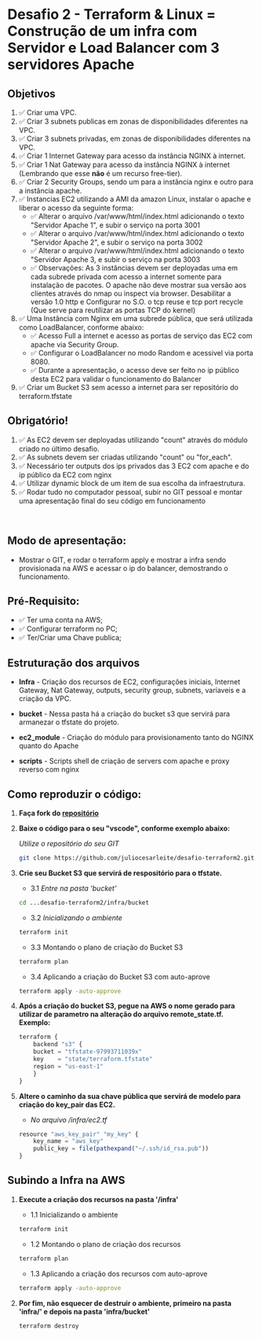 # Desafio 2 - Terraform & Linux = Construção de um infra com Servidor e Load Balancer com 3 servidores Apache

## Objetivos
1.  :white_check_mark: Criar uma VPC.
2.  :white_check_mark: Criar 3 subnets publicas em zonas de disponibilidades diferentes na VPC.
3.  :white_check_mark: Criar 3 subnets privadas, em zonas de disponibilidades diferentes na VPC.
4.  :white_check_mark: Criar 1 Internet Gateway para acesso da instância NGINX à internet.
5.  :white_check_mark: Criar 1 Nat Gateway para acesso da instância NGINX à internet (Lembrando que esse **não** é um recurso free-tier).
6.  :white_check_mark: Criar 2 Security Groups, sendo um para a instância nginx e outro para a instância apache.
7.  :white_check_mark: Instancias EC2 utilizando a AMI da amazon Linux, instalar o apache e liberar o acesso da seguinte forma:
    - :white_check_mark: Alterar o arquivo /var/www/html/index.html adicionando o texto  "Servidor Apache 1", e subir o serviço na porta 3001
    - :white_check_mark: Alterar o arquivo /var/www/html/index.html adicionando o texto  "Servidor Apache 2", e subir o serviço na porta 3002
    - :white_check_mark: Alterar o arquivo /var/www/html/index.html adicionando o texto  "Servidor Apache 3, e subir o serviço na porta 3003
    - :white_check_mark: Observações: As 3 instâncias devem ser deployadas uma em cada subrede privada com acesso a internet somente para instalação de pacotes. O apache não deve mostrar sua versão aos clientes através do nmap ou inspect via browser. Desabilitar a versão 1.0 http e Configurar no S.O. o tcp reuse e tcp port recycle (Que serve para reutilizar as portas TCP do kernel)
8. :white_check_mark: Uma Instância com Nginx em uma subrede pública, que será utilizada como LoadBalancer, conforme abaixo:
    - :white_check_mark: Acesso Full a internet e acesso as portas de serviço das EC2 com apache via Security Group.
    - :white_check_mark: Configurar o LoadBalancer no modo Random e acessivel via porta 8080.
    - :white_check_mark: Durante a apresentação, o acesso deve ser feito no ip público desta EC2 para validar o funcionamento do Balancer
9.  :white_check_mark: Criar um Bucket S3 sem acesso a internet para ser repositório do terraform.tfstate

## <b> Obrigatório! </b> <br>
1. :white_check_mark: As EC2 devem ser deployadas utilizando "count" através do módulo criado no último desafio.
2. :white_check_mark: As subnets devem ser criadas utilizando "count" ou "for_each". 
3. :white_check_mark: Necessário ter outputs dos ips privados das 3 EC2 com apache e do ip público da EC2 com nginx
4. :white_check_mark: Utilizar dynamic block de um item de sua escolha da infraestrutura.
5. :white_check_mark: Rodar tudo no computador pessoal, subir no GIT pessoal e montar uma apresentação final do seu código em funcionamento
<br>

## <b> Modo de apresentação: </b> <br>
- Mostrar o GIT, e rodar o terraform apply e mostrar a infra sendo provisionada na AWS e acessar o ip do balancer, demostrando o funcionamento.

## <b> Pré-Requisito: </b> <br>  
- :white_check_mark: Ter uma conta na AWS;
- :white_check_mark: Configurar terraform no PC;
- :white_check_mark: Ter/Criar uma Chave publica;

## <b> Estruturação dos arquivos </b> <br>   

- **Infra** - Criação dos recursos de EC2, configurações iniciais, Internet Gateway, Nat Gateway, outputs, security group, subnets, varíaveis e a criação da VPC.

- **bucket** - Nessa pasta há a criação do bucket s3 que servirá para armanezar o tfstate do projeto.

- **ec2_module** - Criação do módulo para provisionamento tanto do NGINX quanto do Apache

- **scripts** - Scripts shell de criação de servers com apache e proxy reverso com nginx

## <b> Como reproduzir o código: </b> <br>   

1. **Faça fork do [repositório](https://github.com/juliocesarleite/desafio-terraform2.git)**

2. **Baixe o código para o seu "vscode", conforme exemplo abaixo:**
   
   *Utilize o repositório do seu GIT*
    ```sh
    git clone https://github.com/juliocesarleite/desafio-terraform2.git
    ```
    
3.  **Crie seu Bucket S3 que servirá de respositório para o tfstate.**
    - 3.1 *Entre na pasta 'bucket'*
    ```sh
    cd ...desafio-terraform2/infra/bucket
    ```
    - 3.2 *Inicializando o ambiente*
    ```sh
    terraform init
    ```
    - 3.3  Montando o plano de criação do Bucket S3
    ```sh
    terraform plan
    ```
    - 3.4 Aplicando a criação do Bucket S3 com auto-aprove
    ```sh
    terraform apply -auto-approve
    ```
    
4.  **Após a criação do bucket S3, pegue na AWS o nome gerado para utilizar de parametro na alteração do arquivo remote_state.tf. Exemplo:**
    ```js
    terraform {
        backend "s3" {
        bucket = "tfstate-97993711039x"
        key    = "state/terraform.tfstate"
        region = "us-east-1"
        }
    }
    ```
5. **Altere o caminho da sua chave pública  que servirá de modelo para criação do key_pair das EC2.** 
   - *No arquivo /infra/ec2.tf*
    ```js
    resource "aws_key_pair" "my_key" {
        key_name = "aws_key"
        public_key = file(pathexpand("~/.ssh/id_rsa.pub"))
    }
    ```
## <b> Subindo a Infra na AWS </b> <br>    


1.  **Execute a criação dos recursos na pasta '/infra'**
    - 1.1 Inicializando o ambiente

    ```sh
    terraform init
    ```
    - 1.2  Montando o plano de criação dos recursos
    ```sh
    terraform plan
    ```
    - 1.3 Aplicando a criação dos recursos com auto-aprove
    ```sh
    terraform apply -auto-approve
    ```
2. **Por fim, não esquecer de destruir o ambiente, primeiro na pasta 'infra/' e depois na pasta 'infra/bucket'**
    ```sh
    terraform destroy
    ```